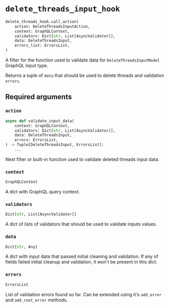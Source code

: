 # `delete_threads_input_hook`

```python
delete_threads_hook.call_action(
    action: DeleteThreadsInputAction,
    context: GraphQLContext,
    validators: Dict[str, List[AsyncValidator]],
    data: DeleteThreadsInput,
    errors_list: ErrorsList,
)
```

A filter for the function used to validate data for `DeleteThreadsInputModel` GraphQL input type.

Returns a tuple of `data` that should be used to delete threads and validation `errors`.


## Required arguments

### `action`

```python
async def validate_input_data(
    context: GraphQLContext,
    validators: Dict[str, List[AsyncValidator]],
    data: DeleteThreadsInput,
    errors: ErrorsList,
) -> Tuple[DeleteThreadsInput, ErrorsList]:
    ...
```

Next filter or built-in function used to validate deleted threads input data.


### `context`

```python
GraphQLContext
```

A dict with GraphQL query context.


### `validators`

```python
Dict[str, List[AsyncValidator]]
```

A dict of lists of validators that should be used to validate inputs values.


### `data`

```python
Dict[str, Any]
```

A dict with input data that passed initial cleaning and validation. If any of fields failed initial cleanup and validation, it won't be present in this dict.


### `errors`

```python
ErrorsList
```

List of validation errors found so far. Can be extended using it's `add_error` and `add_root_error` methods.